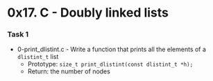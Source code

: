 # 0x17. C - Doubly linked lists

### Task 1 
* 0-print_dlistint.c - Write a function that prints all the elements of a `dlistint_t` list
   * Prototype: `size_t print_dlistint(const dlistint_t *h);`
   * Return: the number of nodes
